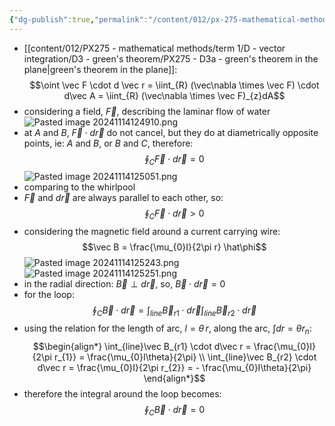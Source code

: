 ```yaml
---
{"dg-publish":true,"permalink":"/content/012/px-275-mathematical-methods/term-1/d-vector-integration/d3-green-s-theorem/px-275-d3g-the-physical-significance-of-green-s-theorem-in-the-plane/","noteIcon":"1","created":"2024-11-25T10:50:32.000+00:00","updated":"2025-01-07T19:11:15.713+00:00"}
---
```


- [[content/012/PX275 - mathematical methods/term 1/D - vector integration/D3 - green's theorem/PX275 - D3a - green's theorem in the plane\|green's theorem in the plane]]: 
$$\oint \vec F \cdot d \vec r =  \iint_{R} (\vec\nabla \times \vec F) \cdot d\vec A = \iint_{R} (\vec\nabla \times \vec F)_{z}dA$$
- considering a field, $\vec F$, describing the laminar flow of water
![Pasted image 20241114124910.png](/img/user/pics/Pasted%20image%2020241114124910.png)
- at $A$ and $B$, $\vec F \cdot d\vec r$ do not cancel, but they do at diametrically opposite points, ie: $A$ and $B$, or $B$ and $C$, therefore: 
$$\oint_{C}\vec F \cdot d\vec r = 0$$
![Pasted image 20241114125051.png](/img/user/pics/Pasted%20image%2020241114125051.png)
- comparing to the whirlpool
- $\vec F$ and $d\vec r$ are always parallel to each other, so: 
$$\oint_{C}\vec F \cdot d\vec r >0$$
- considering the magnetic field around a current carrying wire: 
$$\vec B = \frac{\mu_{0}I}{2\pi r} \hat\phi$$
![Pasted image 20241114125243.png](/img/user/pics/Pasted%20image%2020241114125243.png)
![Pasted image 20241114125251.png](/img/user/pics/Pasted%20image%2020241114125251.png)
- in the radial direction: $\vec B \perp d\vec r$, so, $\vec B \cdot d\vec r = 0$
- for the loop: 
$$\oint_{C}\vec B \cdot d\vec r = \int_{line}\vec B_{r1} \cdot d\vec r \int_{line}\vec B_{r2} \cdot d\vec r$$
- using the relation for the length of arc, $l = \theta\,r$, along the arc, $\int dr = \theta r_{n}:$ 
$$\begin{align*}
	\int_{line}\vec B_{r1} \cdot d\vec r = \frac{\mu_{0}I}{2\pi r_{1}} = \frac{\mu_{0}I\theta}{2\pi} \\
	\int_{line}\vec B_{r2} \cdot d\vec r = \frac{\mu_{0}I}{2\pi r_{2}} = - \frac{\mu_{0}I\theta}{2\pi}
\end{align*}$$
- therefore the integral around the loop becomes: 
$$\oint_{C}\vec B \cdot d\vec r = 0$$
